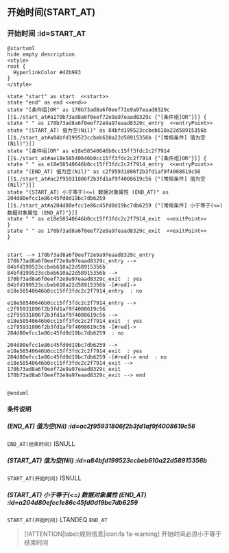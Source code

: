 ## 开始时间(START_AT) <!-- {docsify-ignore-all} -->

   

### 开始时间 :id=START_AT

```plantuml
@startuml
hide empty description
<style>
root {
  HyperlinkColor #42b983
}
</style>

state "start" as start  <<start>>
state "end" as end <<end>>
state "[条件组]OR" as 170b73ad8a6f0eef72e9a97eaad8329c [[$./start_at#a170b73ad8a6f0eef72e9a97eaad8329c {"[条件组]OR"}]] {
state " " as 170b73ad8a6f0eef72e9a97eaad8329c_entry  <<entryPoint>>
state "(START_AT) 值为空(Nil)" as 84bfd199523ccbeb610a22d58915356b [[$./start_at#a84bfd199523ccbeb610a22d58915356b {"[常规条件] 值为空(Nil)"}]]
state "[条件组]OR" as e18e58540646b0cc15ff3fdc2c2f7914 [[$./start_at#ae18e58540646b0cc15ff3fdc2c2f7914 {"[条件组]OR"}]] {
state " " as e18e58540646b0cc15ff3fdc2c2f7914_entry  <<entryPoint>>
state "(END_AT) 值为空(Nil)" as c2f95931806f2b3fd1af9f4008619c56 [[$./start_at#ac2f95931806f2b3fd1af9f4008619c56 {"[常规条件] 值为空(Nil)"}]]
state "(START_AT) 小于等于(<=) 数据对象属性 (END_AT)" as 204d80efcc1e86c45fd0d19bc7db6259 [[$./start_at#a204d80efcc1e86c45fd0d19bc7db6259 {"[常规条件] 小于等于(<=) 数据对象属性 (END_AT)"}]]
state " " as e18e58540646b0cc15ff3fdc2c2f7914_exit  <<exitPoint>>
}
state " " as 170b73ad8a6f0eef72e9a97eaad8329c_exit  <<exitPoint>>
}


start --> 170b73ad8a6f0eef72e9a97eaad8329c_entry 
170b73ad8a6f0eef72e9a97eaad8329c_entry --> 84bfd199523ccbeb610a22d58915356b 
84bfd199523ccbeb610a22d58915356b --> 170b73ad8a6f0eef72e9a97eaad8329c_exit  : yes
84bfd199523ccbeb610a22d58915356b -[#red]-> e18e58540646b0cc15ff3fdc2c2f7914_entry  : no

e18e58540646b0cc15ff3fdc2c2f7914_entry --> c2f95931806f2b3fd1af9f4008619c56 
c2f95931806f2b3fd1af9f4008619c56 --> e18e58540646b0cc15ff3fdc2c2f7914_exit  : yes
c2f95931806f2b3fd1af9f4008619c56 -[#red]-> 204d80efcc1e86c45fd0d19bc7db6259  : no

204d80efcc1e86c45fd0d19bc7db6259 --> e18e58540646b0cc15ff3fdc2c2f7914_exit  : yes
204d80efcc1e86c45fd0d19bc7db6259 -[#red]-> end  : no
e18e58540646b0cc15ff3fdc2c2f7914_exit --> 170b73ad8a6f0eef72e9a97eaad8329c_exit 
170b73ad8a6f0eef72e9a97eaad8329c_exit --> end 


@enduml
```

#### 条件说明

##### (END_AT) 值为空(Nil) :id=ac2f95931806f2b3fd1af9f4008619c56



`END_AT(结束时间)` ISNULL 

##### (START_AT) 值为空(Nil) :id=a84bfd199523ccbeb610a22d58915356b



`START_AT(开始时间)` ISNULL 

##### (START_AT) 小于等于(<=) 数据对象属性 (END_AT) :id=a204d80efcc1e86c45fd0d19bc7db6259



`START_AT(开始时间)` LTANDEQ  `END_AT`

> [!ATTENTION|label:规则信息|icon:fa fa-warning]
> 开始时间必须小于等于结束时间







